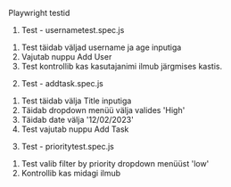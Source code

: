 Playwright testid

1. Test - usernametest.spec.js

1) Test täidab väljad username ja age inputiga
2) Vajutab nuppu Add User
3) Test kontrollib kas kasutajanimi ilmub järgmises kastis.

2. Test - addtask.spec.js

1) Test täidab välja Title inputiga
2) Täidab dropdown menüü välja valides 'High'
3) Täidab date välja '12/02/2023'
4) Test vajutab nuppu Add Task

3. Test - prioritytest.spec.js

1) Test valib filter by priority dropdown menüüst 'low'
2) Kontrollib kas midagi ilmub

